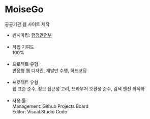 # MoiseGo
공공기관 웹 사이트 제작

* 벤치마킹: [행정안전부](https://www.mois.go.kr/frt/a01/frtMain.do)
<br><br>
* 작업 기여도<br>
100%
<br><br>
* 프로젝트 유형<br>
반응형 웹 디자인, 개발만 수행, 하드코딩
<br><br>
* 프로젝트 유형<br>
웹 표준 준수, 정보 접근성 고려, 브라우저 호환성 준수, 검색 엔진 최적화
<br><br>
* 사용 툴<br>
Management: Github Projects Board<br>
Editor: Visual Studio Code

